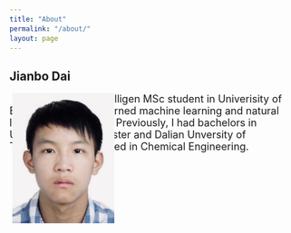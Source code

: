 ```yaml
---
title: "About"
permalink: "/about/"
layout: page
---
```

## Jianbo Dai
<div>
<img style="position:absolute;margin-left:5px" src="/assets/photo.jpg" width="180" alt="me">
</div>


<font style="margin-left:5px" size="4">
I am an Artificial Interlligen MSc student in Univerisity of Edinburgh where I learned machine learning and natural language processing. Previously, I had bachelors in University of Manchester and Dalian Unversity of Technology but majored in Chemical Engineering.
</font>

